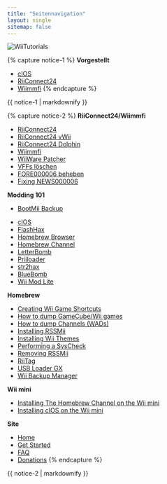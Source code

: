 ```yaml
---
title: "Seitennavigation"
layout: single
sitemap: false
---
```


![WiiTutorials](/images/WiiTutorials.jpg)

{% capture notice-1 %}
**Vorgestellt**

+ [cIOS](cios)
+ [RiiConnect24](riiconnect24)
+ [Wiimmfi](wiimmfi)
{% endcapture %}
<div class="notice--info">{{ notice-1 | markdownify }}</div>

{% capture notice-2 %}
**RiiConnect24/Wiimmfi**
+ [RiiConnect24](riiconnect24)
+ [RiiConnect24 vWii](riiconnect24-vwii)
+ [RiiConnect24 Dolphin](riiconnect24-dolphin)
+ [Wiimmfi](wiimmfi)
+ [WiiWare Patcher](wiiwarepatcher)
+ [VFFs löschen](deleting-vffs)
+ [FORE000006 beheben](riiconnect24-batteryfix)
+ [Fixing NEWS000006](news000006)

**Modding 101**
* [BootMii Backup](bootmii)
+ [cIOS](cios)
+ [FlashHax](flashhax)
+ [Homebrew Browser](hbb)
+ [Homebrew Channel](hbc)
+ [LetterBomb](letterbomb)
+ [Priiloader](priiloader)
+ [str2hax](str2hax)
+ [BlueBomb](bluebomb)
+ [Wii Mod Lite](wiimodlite)

**Homebrew**
+ [Creating Wii Game Shortcuts](wiigsc)
+ [How to dump GameCube/Wii games](dump-games)
+ [How to dump Channels (WADs)](dump-wads)
+ [Installing RSSMii](rssmii)
+ [Installing Wii Themes](themes)
+ [Performing a SysCheck](syscheck)
+ [Removing RSSMii](rssmii-remove)
+ [RiiTag](riitag)
+ [USB Loader GX](usbloadergx)
+ [Wii Backup Manager](wiibackupmanager)

**Wii mini**
+ [Installing The Homebrew Channel on the Wii mini](hbc-mini)
+ [Installing cIOS on the Wii mini](cios-mini)


**Site**
+ [Home](/)
+ [Get Started](get-started)
+ [FAQ](faq)
+ [Donations](donations)
{% endcapture %}
<div class="notice--primary">{{ notice-2 | markdownify }}</div>
